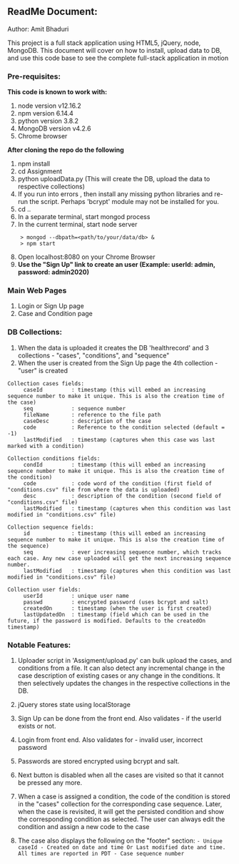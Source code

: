 ## ReadMe Document:
Author: Amit Bhaduri

This project is a full stack application using HTML5, jQuery, node, MongoDB.
This document will cover on how to install, upload data to DB, and use this code base
to see the complete full-stack application in motion

### Pre-requisites:
**This code is known to work with:**
  1. node version v12.16.2
  2. npm version 6.14.4
  3. python version 3.8.2
  4. MongoDB version v4.2.6
  5. Chrome browser

**After cloning the repo do the following**
  1. npm install
  2. cd Assignment
  3. python uploadData.py (This will create the DB, upload the data to respective collections)
  4. If you run into errors , then install any missing python libraries and re-run the script. Perhaps 'bcrypt' module may not be installed for you.
  5. cd ..
  6. In a separate terminal, start mongod process
  7. In the current terminal, start node server
  ```
      > mongod --dbpath=<path/to/your/data/db> &
      > npm start

  ```
  8. Open localhost:8080 on your Chrome Browser
  9. **Use the "Sign Up" link to create an user (Example: userId: admin, password: admin2020)**

### Main Web Pages
  1. Login or Sign Up page
  2. Case and Condition page

### DB Collections:
  1. When the data is uploaded it creates the DB 'healthrecord' and 3 collections - "cases", "conditions", and "sequence"
  2. When the user is created from the Sign Up page the 4th collection - "user" is created
  ```
  Collection cases fields:
       caseId         : timestamp (this will embed an increasing sequence number to make it unique. This is also the creation time of the case)
       seq            : sequence number
       fileName       : reference to the file path
       caseDesc       : description of the case
       code           : Reference to the condition selected (default = -1)
       lastModified   : timestamp (captures when this case was last marked with a condition)
  ```

  ```
  Collection conditions fields:
       condId         : timestamp (this will embed an increasing sequence number to make it unique. This is also the creation time of the condition)
       code           : code word of the condition (first field of "conditions.csv" file from where the data is uploaded)
       desc           : description of the condition (second field of "conditions.csv" file)
       lastModified   : timestamp (captures when this condition was last modified in "conditions.csv" file)
  ```

  ```
  Collection sequence fields:
       id             : timestamp (this will embed an increasing sequence number to make it unique. This is also the creation time of the sequence)
       seq            : ever increasing sequence number, which tracks each case. Any new case uploaded will get the next increasing sequence number.
       lastModified   : timestamp (captures when this condition was last modified in "conditions.csv" file)
  ```

  ```
  Collection user fields:
       userId         : unique user name
       passwd         : encrypted password (uses bcrypt and salt)
       createdOn      : timestamp (when the user is first created)
       lastUpdatedOn  : timestamp (field which can be used in the future, if the password is modified. Defaults to the createdOn timestamp)
  ```

### Notable Features:
  1. Uploader script in 'Assigment/upload.py' can bulk upload the cases, and conditions from a file. It can also detect any incremental change in the case description of existing cases or any change in the conditions. It then selectively updates the changes in the respective collections in the DB.

  2. jQuery stores state using localStorage

  3. Sign Up can be done from the front end. Also validates - if the userId exists or not.

  4. Login from front end. Also validates for - invalid user, incorrect password

  5. Passwords are stored encrypted using bcrypt and salt.

  6. Next button is disabled when all the cases are visited so that it cannot be pressed any more.

  7. When a case is assigned a condition, the code of the condition is stored in the "cases" collection for the corresponding case sequence. Later, when the case is revisited, it will get the persisted condition and show the corresponding condition as selected. The user can always edit the condition and assign a new code to the case

  8. The case also displays the following on the "footer" section:
    ```
    - Unique caseId
    - Created on date and time Or Last modified date and time. All times are reported in PDT
    - Case sequence number
    ```
